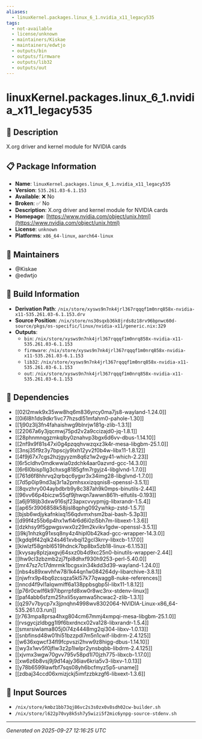 ```yaml
---
aliases:
  - linuxKernel.packages.linux_6_1.nvidia_x11_legacy535
tags:
  - not-available
  - license/unknown
  - maintainers/Kiskae
  - maintainers/edwtjo
  - outputs/bin
  - outputs/firmware
  - outputs/lib32
  - outputs/out
---
```


# linuxKernel.packages.linux_6_1.nvidia_x11_legacy535

## 📝 Description

X.org driver and kernel module for NVIDIA cards

## 📋 Package Information

- **Name**: `linuxKernel.packages.linux_6_1.nvidia_x11_legacy535`
- **Version**: `535.261.03-6.1.153`
- **Available**: ❌ No
- **Broken**: ✅ No
- **Description**: X.org driver and kernel module for NVIDIA cards
- **Homepage**: [https://www.nvidia.com/object/unix.html](https://www.nvidia.com/object/unix.html)
- **License**: `unknown`
- **Platforms**: `x86_64-linux`, `aarch64-linux`
## 👥 Maintainers

- @Kiskae
- @edwtjo


## 🔧 Build Information

- **Derivation Path**: `/nix/store/xysws9n7nk4jrl367rqqqf1m0nrq858x-nvidia-x11-535.261.03-6.1.153.drv`
- **Source Position**: `/nix/store/ns30sqxb36k8jrds8z18rv96bpnwc60d-source/pkgs/os-specific/linux/nvidia-x11/generic.nix:329`
- **Outputs**:
  - `bin`:  `/nix/store/xysws9n7nk4jrl367rqqqf1m0nrq858x-nvidia-x11-535.261.03-6.1.153`
  - `firmware`:  `/nix/store/xysws9n7nk4jrl367rqqqf1m0nrq858x-nvidia-x11-535.261.03-6.1.153`
  - `lib32`:  `/nix/store/xysws9n7nk4jrl367rqqqf1m0nrq858x-nvidia-x11-535.261.03-6.1.153`
  - `out`:  `/nix/store/xysws9n7nk4jrl367rqqqf1m0nrq858x-nvidia-x11-535.261.03-6.1.153`

## 🔗 Dependencies

- [[02l2mwk9x35ww8hq6m836yrcy0ma7js8-wayland-1.24.0]]
- [[0i6l8h1ds9dkr1ivc77hzsdl51mfahm0-pahole-1.30]]
- [[1j90z3lj3fn4fahaishwg9blnrjw181g-zlib-1.3.1]]
- [[22067a6y3jqcmwj75pd2v2a9ccizajd0-jq-1.8.1]]
- [[28phnmnqgzmkqlby0znahvp3bgx6d6vv-dbus-1.14.10]]
- [[2nf9x9f81s47xi0g4pzqqhvwzqxz3k4r-mesa-libgbm-25.1.0]]
- [[3nsj35f9z3y7bpscjy9lxh12yv2f0b4w-libx11-1.8.12]]
- [[4f9j67x7cgs2hzjgyyzm8q6z1w2vgy41-which-2.23]]
- [[6r5cldhv0mdkwwia0zdchk4aar0azvrd-gcc-14.3.0]]
- [[6r6l0bisp1lg3chxsg8185gfm7rgyjz4-libglvnd-1.7.0]]
- [[761d6f8hhrvq2qrbqc6ygxr3x34img28-libglvnd-1.7.0]]
- [[7d5p0ip9nd3aj3r1a2pmhsxxizqqnis8-openssl-3.5.1]]
- [[8qvzhry004aybdbrb9y8c387ah9k0mps-binutils-2.44]]
- [[96vv66p4biczw55qf9jhwqn7awwn861h-elfutils-0.193]]
- [[a6j918ljb3dxw916sjf23apxcvvypmjg-libxrandr-1.5.4]]
- [[ap65r3906858k58jisl8qphg092ywhkp-zstd-1.5.7]]
- [[bjsb6wdjykafnkixq156qdvmxhsm2bai-bash-5.3p3]]
- [[d99f4z55b6p4hx1wfl4r6d6i0zi5bh7m-libxext-1.3.6]]
- [[dzkhsy9f5gpwgsvwx0z29m2kvikv1gdw-openssl-3.5.1]]
- [[i9kj1nhzkg91xsq8ny4z4hipl0b42kad-gcc-wrapper-14.3.0]]
- [[kgdq9f42qlk24s461xvbqi12gcl3krry-libxcb-1.17.0]]
- [[kiwlzf58gnbl6519hdnck7bp8bx5zb18-linux-6.1.153]]
- [[kvysay8plzjaxgvj64sxz0b4d9xc25n0-binutils-wrapper-2.44]]
- [[lhw9cl3zbzmb2zj7fpi8dhxf930h9253-perl-5.40.0]]
- [[mr47sz7c17dmrmk1bcgsxin34kdd3d39-wayland-1.24.0]]
- [[nbs4s89xwvhfw78i1k44qn1w084264dy-libarchive-3.8.1]]
- [[njwfrx9p4bq6zcsqza5kl57k77qwagg8-nuke-references]]
- [[nncd4f9vl1alqwmiff6a138ppbsgbp5l-libx11-1.8.12]]
- [[p76r0cwlf6k97ibprrpfd8xw0r8wc3nx-stdenv-linux]]
- [[paf4abb6sfzm25hxli5syamwa5hcwac2-zlib-1.3.1]]
- [[q297v7bycp7x3jpnqhn4998wv8302064-NVIDIA-Linux-x86_64-535.261.03.run]]
- [[r763mpa8prsa4hxg804cm67mmj4xmpqi-mesa-libgbm-25.1.0]]
- [[rvsgycjzldbgg1l9f6bxrdncx02va128-libxrandr-1.5.4]]
- [[smxrsiwlama805j0i74z4448mg2qi304-libxv-1.0.13]]
- [[snbfinsd48w01hi51bzzpdl7m5n1cwif-libdrm-2.4.125]]
- [[w636xqwcf34fl9fcpvszi2hvw9z8higg-dbus-1.14.10]]
- [[wy3x1wv5f0jflw3z2p1lwlpr2ynsbqbb-libdrm-2.4.125]]
- [[xjvmx3wgw70gvv795v58pd1l70jzh775-libxcb-1.17.0]]
- [[xw6z6b8vsj9j9d14ajy36iav6kria5v3-libxv-1.0.13]]
- [[y78b6599lawfbf7sqs08yh6bcfmyz5p5-uname]]
- [[zdbaj34ccd06xmizjckj5imfzzbkzgf6-libxext-1.3.6]]

## 📁 Input Sources

- `/nix/store/kmbz1bb73qj86vc2s3s0zx0v8sdh02cw-builder.sh`
- `/nix/store/l622p70vy8k5sh7y5wizi5f2mic6ynpg-source-stdenv.sh`

---
*Generated on 2025-09-27 12:16:25 UTC*
